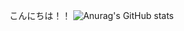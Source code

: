 こんにちは！！
![Anurag's GitHub stats](https://github-readme-stats.vercel.app/api?username=hikaru-0602&show_icons=true&theme=radical)

